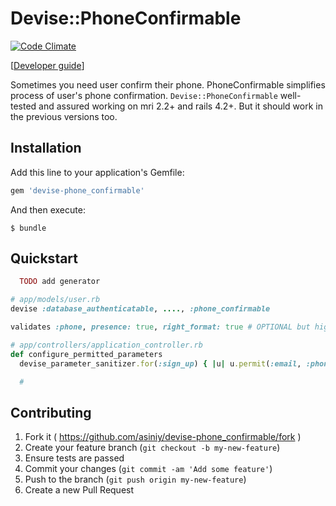 # Devise::PhoneConfirmable

[![Code Climate](https://codeclimate.com/github/asiniy/devise-phone_confirmable/badges/gpa.svg)](https://codeclimate.com/github/asiniy/devise-phone_confirmable)

[[Developer guide](CONTRIBUTING.md)]

Sometimes you need user confirm their phone. PhoneConfirmable simplifies process of user's phone confirmation. `Devise::PhoneConfirmable` well-tested and assured working on mri 2.2+ and rails 4.2+. But it should work in the previous versions too.

## Installation

Add this line to your application's Gemfile:

``` ruby
gem 'devise-phone_confirmable'
```

And then execute:

    $ bundle

## Quickstart

``` ruby
  TODO add generator
```

``` ruby
# app/models/user.rb
devise :database_authenticatable, ...., :phone_confirmable

validates :phone, presence: true, right_format: true # OPTIONAL but highly recommended
```

``` ruby
# app/controllers/application_controller.rb
def configure_permitted_parameters
  devise_parameter_sanitizer.for(:sign_up) { |u| u.permit(:email, :phone, :password, :password_confirmation) }
```

``` ruby
  #
```

## Contributing

1. Fork it ( https://github.com/asiniy/devise-phone_confirmable/fork )
2. Create your feature branch (`git checkout -b my-new-feature`)
3. Ensure tests are passed
4. Commit your changes (`git commit -am 'Add some feature'`)
5. Push to the branch (`git push origin my-new-feature`)
6. Create a new Pull Request
